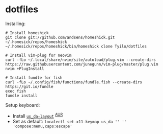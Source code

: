 dotfiles
========

Installing:

```
# Install homeshick
git clone git://github.com/andsens/homeshick.git ~/.homesick/repos/homeshick
~/.homesick/repos/homeshick/bin/homeshick clone Tyilo/dotfiles

# Install vim-plug for neovim
curl -fLo ~/.local/share/nvim/site/autoload/plug.vim --create-dirs https://raw.githubusercontent.com/junegunn/vim-plug/master/plug.vim
nvim +PlugInstall

# Install fundle for fish
curl -fLo ~/.config/fish/functions/fundle.fish --create-dirs https://git.io/fundle
exec fish
fundle install
```

Setup keyboard:
- Install [`us_da-layout`](https://github.com/Tyilo/us_da-layout) <sup>[AUR](https://aur.archlinux.org/packages/us_da-layout/)</sup>
- Set as default: `localectl set-x11-keymap us_da '' '' 'compose:menu,caps:escape'`
